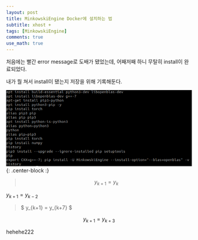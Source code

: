 ```yaml
---
layout: post
title: MinkowskiEngine Docker에 설치하는 법
subtitle: xhost +
tags: [MinkowskiEngine]
comments: true
use_math: true
---
```


처음에는 빨간 error message로 도배가 됐었는데, 어째저째 하니 무탈히 install이 완료되었다.

내가 뭘 쳐서 install이 됐는지 저장을 위해 기록해둔다.

![MinkowskiEngine](/img/MinkowskiEngine_history.png){: .center-block :}

>$$
y_{k+1} = y_{k}
$$

$y_{k+1} = y_{k-2}$

>$
y_{k+1} = y_{k+7}
$

$$y_{k+1} = y_{k+3}$$



hehehe222
